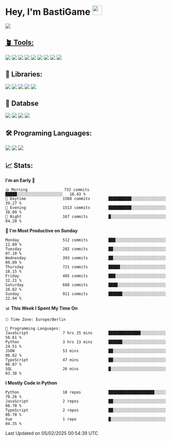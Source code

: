 # Hey, I'm BastiGame <img src="https://raw.githubusercontent.com/MartinHeinz/MartinHeinz/master/wave.gif" width="30px">

<a href="https://discord.com/users/1018150165489668227"><img src="https://lanyard.cnrad.dev/api/1018150165489668227"><p/>

## 🪴 Tools:
[![](https://skillicons.dev/icons?i=discord)](https://discord.com/ "Discord")
[![](https://skillicons.dev/icons?i=bots)](https://discord.dev/ "Discord Bots")
[![](https://skillicons.dev/icons?i=pycharm)](https://jetbrains.com/pycharm/ "PyCharm")
[![](https://skillicons.dev/icons?i=webstorm)](https://jetbrains.com/webstorm/ "WebStorm")
[![](https://skillicons.dev/icons?i=vscode)](https://vscode.dev/ "VSC")
[![](https://skillicons.dev/icons?i=git)](https://git-scm.com/ "Git")
[![](https://skillicons.dev/icons?i=github)](https://github.com/ "GitHub")
[![](https://skillicons.dev/icons?i=notion)](https://www.notion.so "Notion")
[![](https://skillicons.dev/icons?i=figma)](https://www.figma.com "Figma")


## 🎉 Libraries:
[![](https://skillicons.dev/icons?i=fastapi)](https://fastapi.tiangolo.com/ "FastAPI")
[![](https://skillicons.dev/icons?i=flask)](https://flask.palletsprojects.com/en/3.0.x/ "Flask")
[![](https://skillicons.dev/icons?i=discordjs)](https://discord.js.org/ "DiscordJS")
[![](https://skillicons.dev/icons?i=nodejs)](https://nodejs.org/en "NodeJS")
[![](https://skillicons.dev/icons?i=npm)](https://www.npmjs.com/ "NPM")

## 💾 Databse
[![](https://skillicons.dev/icons?i=redis)](https://redis.io/de/ "Redis")
[![](https://skillicons.dev/icons?i=sqlite)](https://sqlite.org/ "SQLite")
[![](https://skillicons.dev/icons?i=postgresql)](https://postgresql.org/ "PostgreSQL")
[![](https://skillicons.dev/icons?i=mysql)](https://www.mysql.com/de/ "MySQL")


## 🛠️ Programing Languages:
[![](https://skillicons.dev/icons?i=py)](https://python.org/ "Python")
[![](https://skillicons.dev/icons?i=js)](https://de.wikipedia.org/wiki/JavaScript "JavaScript")
[![](https://skillicons.dev/icons?i=ts)](https://www.typescriptlang.org/ "TypeScript")


<!--## ⭐ Projekte:
[![Discord](https://img.shields.io/badge/Discord-%237289DA.svg?logo=discord&logoColor=white)](https://discord.gg/Hfjv2cCQ)
[![Twitch](https://img.shields.io/badge/Twitch-%239146FF.svg?logo=Twitch&logoColor=white)](https://www.twitch.tv/bastigametv)
[![FlashBot](https://img.shields.io/badge/FlashBot-%ff7e47.svg?logo=wechat&logoColor=white)](https://discord.com/application-directory/1111374314340626433)
[![FlashGlobal](https://img.shields.io/badge/FlashGlobal-%ff7e47.svg?logo=wechat&logoColor=white)](https://discord.com/application-directory/1169681232532099112)

-->

## 📈 Stats:
<!--START_SECTION:waka-->
**I'm an Early 🐤** 

```text
🌞 Morning                732 commits         █████░░░░░░░░░░░░░░░░░░░░   18.43 % 
🌆 Daytime                1560 commits        ██████████░░░░░░░░░░░░░░░   39.27 % 
🌃 Evening                1513 commits        ██████████░░░░░░░░░░░░░░░   38.09 % 
🌙 Night                  167 commits         █░░░░░░░░░░░░░░░░░░░░░░░░   04.20 % 
```
📅 **I'm Most Productive on Sunday** 

```text
Monday                   512 commits         ███░░░░░░░░░░░░░░░░░░░░░░   12.89 % 
Tuesday                  282 commits         ██░░░░░░░░░░░░░░░░░░░░░░░   07.10 % 
Wednesday                393 commits         ██░░░░░░░░░░░░░░░░░░░░░░░   09.89 % 
Thursday                 721 commits         █████░░░░░░░░░░░░░░░░░░░░   18.15 % 
Friday                   485 commits         ███░░░░░░░░░░░░░░░░░░░░░░   12.21 % 
Saturday                 668 commits         ████░░░░░░░░░░░░░░░░░░░░░   16.82 % 
Sunday                   911 commits         ██████░░░░░░░░░░░░░░░░░░░   22.94 % 
```


📊 **This Week I Spent My Time On** 

```text
🕑︎ Time Zone: Europe/Berlin

💬 Programming Languages: 
JavaScript               7 hrs 25 mins       ██████████████░░░░░░░░░░░   56.61 % 
Python                   3 hrs 13 mins       ██████░░░░░░░░░░░░░░░░░░░   24.51 % 
JSON                     53 mins             ██░░░░░░░░░░░░░░░░░░░░░░░   06.82 % 
TypeScript               47 mins             ██░░░░░░░░░░░░░░░░░░░░░░░   06.07 % 
SQL                      26 mins             █░░░░░░░░░░░░░░░░░░░░░░░░   03.38 % 
```

**I Mostly Code in Python** 

```text
Python                   18 repos            ████████████████████░░░░░   78.26 % 
JavaScript               2 repos             ██░░░░░░░░░░░░░░░░░░░░░░░   08.70 % 
TypeScript               2 repos             ██░░░░░░░░░░░░░░░░░░░░░░░   08.70 % 
Vue                      1 repo              █░░░░░░░░░░░░░░░░░░░░░░░░   04.35 % 
```




 Last Updated on 05/02/2025 00:54:39 UTC
<!--END_SECTION:waka-->
